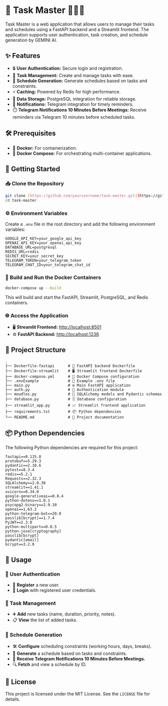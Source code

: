 
# 🚀 Task Master 🍅⏰📅

Task Master is a web application that allows users to manage their tasks and schedules using a FastAPI backend and a Streamlit frontend. The application supports user authentication, task creation, and schedule generation by GEMINI AI.

## ✨ Features

- 🔒 **User Authentication:** Secure login and registration.
- 📝 **Task Management:** Create and manage tasks with ease.
- 📅 **Schedule Generation:** Generate schedules based on tasks and constraints.
- ⚡ **Caching:** Powered by Redis for high performance.
- 🐘 **Data Storage:** PostgreSQL integration for reliable storage.
- 🔔 **Notifications:** Telegram integration for timely reminders.
- ⏱️ **Telegram Notifications 10 Minutes Before Meetings:** Receive reminders via Telegram 10 minutes before scheduled tasks.

## 🛠️ Prerequisites

- 🐳 **Docker:** For containerization.
- 🚢 **Docker Compose:** For orchestrating multi-container applications.

## 🏁 Getting Started

### 📥 Clone the Repository

```sh
git clone [https://github.com/yourusername/task-master.git](https://github.com/yourusername/task-master.git)
cd task-master
```

### ⚙️ Environment Variables

Create a `.env` file in the root directory and add the following environment variables:

```properties
GOOGLE_API_KEY=your_google_api_key
OPENAI_API_KEY=your_openai_api_key
DATABASE_URL=postgresql
REDIS_URL=redis
SECRET_KEY=your_secret_key
TELEGRAM_TOKEN=your_telegram_token
TELEGRAM_CHAT_ID=your_telegram_chat_id
```

### 🚀 Build and Run the Docker Containers

```sh
docker-compose up --build
```

This will build and start the FastAPI, Streamlit, PostgreSQL, and Redis containers.

### 🌐 Access the Application

- 🖥️ **Streamlit Frontend:** [http://localhost:8501](http://localhost:8501)
- ⚙️ **FastAPI Backend:** [http://localhost:1236](http://localhost:1236)

## 📂 Project Structure

```plaintext
.
├── Dockerfile-fastapi      # 🐳 FastAPI backend Dockerfile
├── Dockerfile-streamlit    # 🖥️ Streamlit frontend Dockerfile
├── docker-compose.yml      # 🚢 Docker Compose configuration
├── .envExample             # 📝 Example .env file
├── main.py                 # ⚙️ Main FastAPI application
├── auth.py                 # 🔑 Authentication module
├── moudles.py              # 🧩 SQLAlchemy models and Pydantic schemas
├── database.py             # 🗄️ Database configuration
├── streamlit_app.py        # 📈 Streamlit frontend application
├── requirements.txt        # 📦 Python dependencies
└── README.md               # 📖 Project documentation
```

## 📦 Python Dependencies

The following Python dependencies are required for this project:

```plaintext
fastapi==0.115.8
protobuf==5.29.3
pydantic==2.10.6
pytest==8.3.4
redis==5.2.1
Requests==2.32.3
SQLAlchemy==2.0.38
streamlit==1.41.1
uvicorn==0.34.0
google-generativeai==0.8.4
python-dotenv==1.0.1
psycopg2-binary==2.9.10
openai==1.63.2
python-telegram-bot==20.0
passlib[bcrypt]==1.7.4
PyJWT==2.3.0
python-multipart==0.0.5
python-jose[cryptography]
passlib[bcrypt]
pydantic[email]
bcrypt==3.2.0
```

## 🚀 Usage

### 🔑 User Authentication

- 📝 **Register** a new user.
- 🔐 **Login** with registered user credentials.

### 📝 Task Management

- ➕ **Add** new tasks (name, duration, priority, notes).
- 📋 **View** the list of added tasks.

### 📅 Schedule Generation

- 🛠️ **Configure** scheduling constraints (working hours, days, breaks).
- 🔄 **Generate** a schedule based on tasks and constraints.
- 🔔 **Receive Telegram Notifications 10 Minutes Before Meetings.**
- 🔍 **Fetch** and view a schedule by ID.

## 📄 License

This project is licensed under the MIT License. See the `LICENSE` file for details.
```

